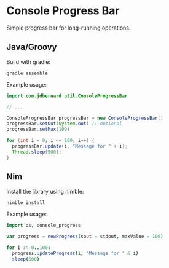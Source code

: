 # Console Progress Bar

Simple progress bar for long-running operations.

## Java/Groovy

Build with gradle:

    gradle assemble


Example usage:

```java
import com.jdbernard.util.ConsoleProgressBar

// ...

ConsoleProgressBar progressBar = new ConsoleProgressBar()
progressBar.setOut(System.out) // optional
progressBar.setMax(100)

for (int i = 0; i <= 100; i++) {
  progressBar.update(i, "Message for " + i);
  Thread.sleep(500);
}
```

## Nim

Install the library using nimble:

    nimble install

Example usage:

```nim
import os, console_progress

var progress = newProgress(sout = stdout, maxValue = 100)

for i in 0..100:
  progress.updateProgress(i, "Message for " & i)
  sleep(500)
```

